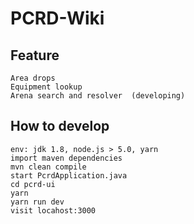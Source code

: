 # PCRD-Wiki
## Feature
    Area drops
    Equipment lookup
    Arena search and resolver  (developing)
    
## How to develop
    env: jdk 1.8, node.js > 5.0, yarn
    import maven dependencies
    mvn clean compile
    start PcrdApplication.java
    cd pcrd-ui
    yarn
    yarn run dev
    visit locahost:3000
